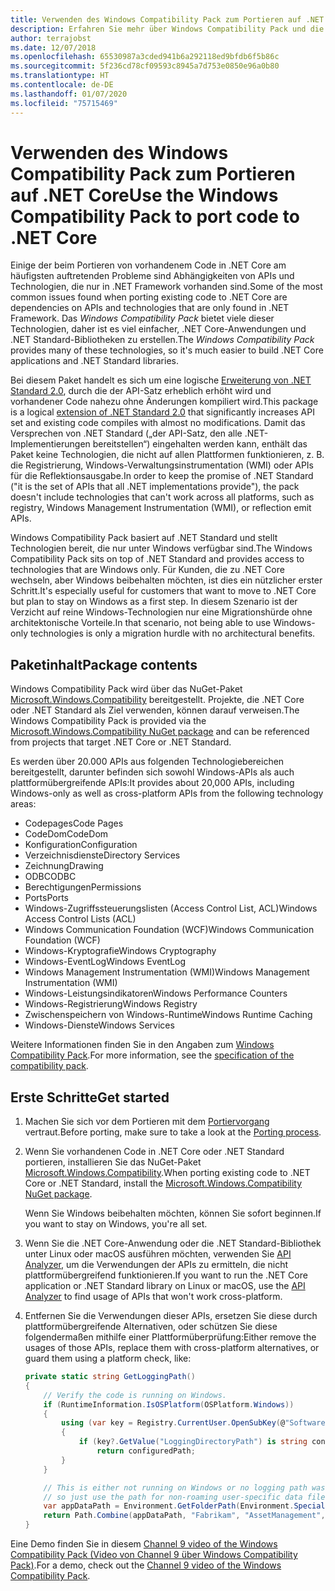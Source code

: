 ```yaml
---
title: Verwenden des Windows Compatibility Pack zum Portieren auf .NET Core
description: Erfahren Sie mehr über Windows Compatibility Pack und die Verwendungsmöglichkeiten, um vorhandenen .NET Framework-Code in .NET Core zu portieren.
author: terrajobst
ms.date: 12/07/2018
ms.openlocfilehash: 65530987a3cded941b6a292118ed9bfdb6f5b86c
ms.sourcegitcommit: 5f236cd78cf09593c8945a7d753e0850e96a0b80
ms.translationtype: HT
ms.contentlocale: de-DE
ms.lasthandoff: 01/07/2020
ms.locfileid: "75715469"
---
```

# <a name="use-the-windows-compatibility-pack-to-port-code-to-net-core"></a><span data-ttu-id="3f1ac-103">Verwenden des Windows Compatibility Pack zum Portieren auf .NET Core</span><span class="sxs-lookup"><span data-stu-id="3f1ac-103">Use the Windows Compatibility Pack to port code to .NET Core</span></span>

<span data-ttu-id="3f1ac-104">Einige der beim Portieren von vorhandenem Code in .NET Core am häufigsten auftretenden Probleme sind Abhängigkeiten von APIs und Technologien, die nur in .NET Framework vorhanden sind.</span><span class="sxs-lookup"><span data-stu-id="3f1ac-104">Some of the most common issues found when porting existing code to .NET Core are dependencies on APIs and technologies that are only found in .NET Framework.</span></span> <span data-ttu-id="3f1ac-105">Das *Windows Compatibility Pack* bietet viele dieser Technologien, daher ist es viel einfacher, .NET Core-Anwendungen und .NET Standard-Bibliotheken zu erstellen.</span><span class="sxs-lookup"><span data-stu-id="3f1ac-105">The *Windows Compatibility Pack* provides many of these technologies, so it's much easier to build .NET Core applications and .NET Standard libraries.</span></span>

<span data-ttu-id="3f1ac-106">Bei diesem Paket handelt es sich um eine logische [Erweiterung von .NET Standard 2.0](../whats-new/dotnet-core-2-0.md#api-changes-and-library-support), durch die der API-Satz erheblich erhöht wird und vorhandener Code nahezu ohne Änderungen kompiliert wird.</span><span class="sxs-lookup"><span data-stu-id="3f1ac-106">This package is a logical [extension of .NET Standard 2.0](../whats-new/dotnet-core-2-0.md#api-changes-and-library-support) that significantly increases API set and existing code compiles with almost no modifications.</span></span> <span data-ttu-id="3f1ac-107">Damit das Versprechen von .NET Standard („der API-Satz, den alle .NET-Implementierungen bereitstellen“) eingehalten werden kann, enthält das Paket keine Technologien, die nicht auf allen Plattformen funktionieren, z. B. die Registrierung, Windows-Verwaltungsinstrumentation (WMI) oder APIs für die Reflektionsausgabe.</span><span class="sxs-lookup"><span data-stu-id="3f1ac-107">In order to keep the promise of .NET Standard ("it is the set of APIs that all .NET implementations provide"), the pack doesn't include technologies that can't work across all platforms, such as registry, Windows Management Instrumentation (WMI), or reflection emit APIs.</span></span>

<span data-ttu-id="3f1ac-108">Windows Compatibility Pack basiert auf .NET Standard und stellt Technologien bereit, die nur unter Windows verfügbar sind.</span><span class="sxs-lookup"><span data-stu-id="3f1ac-108">The Windows Compatibility Pack sits on top of .NET Standard and provides access to technologies that are Windows only.</span></span> <span data-ttu-id="3f1ac-109">Für Kunden, die zu .NET Core wechseln, aber Windows beibehalten möchten, ist dies ein nützlicher erster Schritt.</span><span class="sxs-lookup"><span data-stu-id="3f1ac-109">It's especially useful for customers that want to move to .NET Core but plan to stay on Windows as a first step.</span></span> <span data-ttu-id="3f1ac-110">In diesem Szenario ist der Verzicht auf reine Windows-Technologien nur eine Migrationshürde ohne architektonische Vorteile.</span><span class="sxs-lookup"><span data-stu-id="3f1ac-110">In that scenario, not being able to use Windows-only technologies is only a migration hurdle with no architectural benefits.</span></span>

## <a name="package-contents"></a><span data-ttu-id="3f1ac-111">Paketinhalt</span><span class="sxs-lookup"><span data-stu-id="3f1ac-111">Package contents</span></span>

<span data-ttu-id="3f1ac-112">Windows Compatibility Pack wird über das NuGet-Paket [Microsoft.Windows.Compatibility](https://www.nuget.org/packages/Microsoft.Windows.Compatibility) bereitgestellt. Projekte, die .NET Core oder .NET Standard als Ziel verwenden, können darauf verweisen.</span><span class="sxs-lookup"><span data-stu-id="3f1ac-112">The Windows Compatibility Pack is provided via the [Microsoft.Windows.Compatibility NuGet package](https://www.nuget.org/packages/Microsoft.Windows.Compatibility) and can be referenced from projects that target .NET Core or .NET Standard.</span></span>

<span data-ttu-id="3f1ac-113">Es werden über 20.000 APIs aus folgenden Technologiebereichen bereitgestellt, darunter befinden sich sowohl Windows-APIs als auch plattformübergreifende APIs:</span><span class="sxs-lookup"><span data-stu-id="3f1ac-113">It provides about 20,000 APIs, including Windows-only as well as cross-platform APIs from the following technology areas:</span></span>

- <span data-ttu-id="3f1ac-114">Codepages</span><span class="sxs-lookup"><span data-stu-id="3f1ac-114">Code Pages</span></span>
- <span data-ttu-id="3f1ac-115">CodeDom</span><span class="sxs-lookup"><span data-stu-id="3f1ac-115">CodeDom</span></span>
- <span data-ttu-id="3f1ac-116">Konfiguration</span><span class="sxs-lookup"><span data-stu-id="3f1ac-116">Configuration</span></span>
- <span data-ttu-id="3f1ac-117">Verzeichnisdienste</span><span class="sxs-lookup"><span data-stu-id="3f1ac-117">Directory Services</span></span>
- <span data-ttu-id="3f1ac-118">Zeichnung</span><span class="sxs-lookup"><span data-stu-id="3f1ac-118">Drawing</span></span>
- <span data-ttu-id="3f1ac-119">ODBC</span><span class="sxs-lookup"><span data-stu-id="3f1ac-119">ODBC</span></span>
- <span data-ttu-id="3f1ac-120">Berechtigungen</span><span class="sxs-lookup"><span data-stu-id="3f1ac-120">Permissions</span></span>
- <span data-ttu-id="3f1ac-121">Ports</span><span class="sxs-lookup"><span data-stu-id="3f1ac-121">Ports</span></span>
- <span data-ttu-id="3f1ac-122">Windows-Zugriffssteuerungslisten (Access Control List, ACL)</span><span class="sxs-lookup"><span data-stu-id="3f1ac-122">Windows Access Control Lists (ACL)</span></span>
- <span data-ttu-id="3f1ac-123">Windows Communication Foundation (WCF)</span><span class="sxs-lookup"><span data-stu-id="3f1ac-123">Windows Communication Foundation (WCF)</span></span>
- <span data-ttu-id="3f1ac-124">Windows-Kryptografie</span><span class="sxs-lookup"><span data-stu-id="3f1ac-124">Windows Cryptography</span></span>
- <span data-ttu-id="3f1ac-125">Windows-EventLog</span><span class="sxs-lookup"><span data-stu-id="3f1ac-125">Windows EventLog</span></span>
- <span data-ttu-id="3f1ac-126">Windows Management Instrumentation (WMI)</span><span class="sxs-lookup"><span data-stu-id="3f1ac-126">Windows Management Instrumentation (WMI)</span></span>
- <span data-ttu-id="3f1ac-127">Windows-Leistungsindikatoren</span><span class="sxs-lookup"><span data-stu-id="3f1ac-127">Windows Performance Counters</span></span>
- <span data-ttu-id="3f1ac-128">Windows-Registrierung</span><span class="sxs-lookup"><span data-stu-id="3f1ac-128">Windows Registry</span></span>
- <span data-ttu-id="3f1ac-129">Zwischenspeichern von Windows-Runtime</span><span class="sxs-lookup"><span data-stu-id="3f1ac-129">Windows Runtime Caching</span></span>
- <span data-ttu-id="3f1ac-130">Windows-Dienste</span><span class="sxs-lookup"><span data-stu-id="3f1ac-130">Windows Services</span></span>

<span data-ttu-id="3f1ac-131">Weitere Informationen finden Sie in den Angaben zum [Windows Compatibility Pack](https://github.com/dotnet/designs/blob/master/accepted/compat-pack/compat-pack.md).</span><span class="sxs-lookup"><span data-stu-id="3f1ac-131">For more information, see the [specification of the compatibility pack](https://github.com/dotnet/designs/blob/master/accepted/compat-pack/compat-pack.md).</span></span>

## <a name="get-started"></a><span data-ttu-id="3f1ac-132">Erste Schritte</span><span class="sxs-lookup"><span data-stu-id="3f1ac-132">Get started</span></span>

1. <span data-ttu-id="3f1ac-133">Machen Sie sich vor dem Portieren mit dem [Portiervorgang](index.md) vertraut.</span><span class="sxs-lookup"><span data-stu-id="3f1ac-133">Before porting, make sure to take a look at the [Porting process](index.md).</span></span>

2. <span data-ttu-id="3f1ac-134">Wenn Sie vorhandenen Code in .NET Core oder .NET Standard portieren, installieren Sie das NuGet-Paket [Microsoft.Windows.Compatibility](https://www.nuget.org/packages/Microsoft.Windows.Compatibility).</span><span class="sxs-lookup"><span data-stu-id="3f1ac-134">When porting existing code to .NET Core or .NET Standard, install the [Microsoft.Windows.Compatibility NuGet package](https://www.nuget.org/packages/Microsoft.Windows.Compatibility).</span></span>

   <span data-ttu-id="3f1ac-135">Wenn Sie Windows beibehalten möchten, können Sie sofort beginnen.</span><span class="sxs-lookup"><span data-stu-id="3f1ac-135">If you want to stay on Windows, you're all set.</span></span>

3. <span data-ttu-id="3f1ac-136">Wenn Sie die .NET Core-Anwendung oder die .NET Standard-Bibliothek unter Linux oder macOS ausführen möchten, verwenden Sie [API Analyzer](../../standard/analyzers/api-analyzer.md), um die Verwendungen der APIs zu ermitteln, die nicht plattformübergreifend funktionieren.</span><span class="sxs-lookup"><span data-stu-id="3f1ac-136">If you want to run the .NET Core application or .NET Standard library on Linux or macOS, use the [API Analyzer](../../standard/analyzers/api-analyzer.md) to find usage of APIs that won't work cross-platform.</span></span>

4. <span data-ttu-id="3f1ac-137">Entfernen Sie die Verwendungen dieser APIs, ersetzen Sie diese durch plattformübergreifende Alternativen, oder schützen Sie diese folgendermaßen mithilfe einer Plattformüberprüfung:</span><span class="sxs-lookup"><span data-stu-id="3f1ac-137">Either remove the usages of those APIs, replace them with cross-platform alternatives, or guard them using a platform check, like:</span></span>

    ```csharp
    private static string GetLoggingPath()
    {
        // Verify the code is running on Windows.
        if (RuntimeInformation.IsOSPlatform(OSPlatform.Windows))
        {
            using (var key = Registry.CurrentUser.OpenSubKey(@"Software\Fabrikam\AssetManagement"))
            {
                if (key?.GetValue("LoggingDirectoryPath") is string configuredPath)
                    return configuredPath;
            }
        }

        // This is either not running on Windows or no logging path was configured,
        // so just use the path for non-roaming user-specific data files.
        var appDataPath = Environment.GetFolderPath(Environment.SpecialFolder.LocalApplicationData);
        return Path.Combine(appDataPath, "Fabrikam", "AssetManagement", "Logging");
    }
    ```

<span data-ttu-id="3f1ac-138">Eine Demo finden Sie in diesem [Channel 9 video of the Windows Compatibility Pack (Video von Channel 9 über Windows Compatibility Pack)](https://channel9.msdn.com/Events/Connect/2017/T123).</span><span class="sxs-lookup"><span data-stu-id="3f1ac-138">For a demo, check out the [Channel 9 video of the Windows Compatibility Pack](https://channel9.msdn.com/Events/Connect/2017/T123).</span></span>
